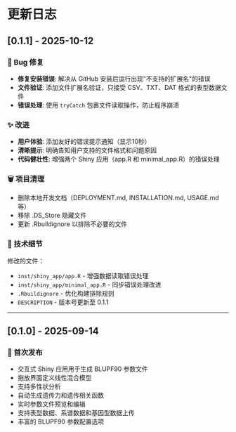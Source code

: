 # 更新日志

## [0.1.1] - 2025-10-12

### 🐛 Bug 修复
- **修复安装错误**: 解决从 GitHub 安装后运行出现"不支持的扩展名"的错误
- **文件验证**: 添加文件扩展名验证，只接受 CSV、TXT、DAT 格式的表型数据文件
- **错误处理**: 使用 `tryCatch` 包裹文件读取操作，防止程序崩溃

### ✨ 改进
- **用户体验**: 添加友好的错误提示通知（显示10秒）
- **清晰提示**: 明确告知用户支持的文件格式和问题原因
- **代码健壮性**: 增强两个 Shiny 应用（app.R 和 minimal_app.R）的错误处理

### 🗑️ 项目清理
- 删除本地开发文档（DEPLOYMENT.md, INSTALLATION.md, USAGE.md 等）
- 移除 .DS_Store 隐藏文件
- 更新 .Rbuildignore 以排除不必要的文件

### 📝 技术细节
修改的文件：
- `inst/shiny_app/app.R` - 增强数据读取错误处理
- `inst/shiny_app/minimal_app.R` - 同步错误处理改进
- `.Rbuildignore` - 优化构建排除规则
- `DESCRIPTION` - 版本号更新至 0.1.1

---

## [0.1.0] - 2025-09-14

### 🎉 首次发布
- 交互式 Shiny 应用用于生成 BLUPF90 参数文件
- 拖放界面定义线性混合模型
- 支持多性状分析
- 自动生成遗传力和遗传相关函数
- 实时参数文件预览和编辑
- 支持表型数据、系谱数据和基因型数据上传
- 丰富的 BLUPF90 参数配置选项

